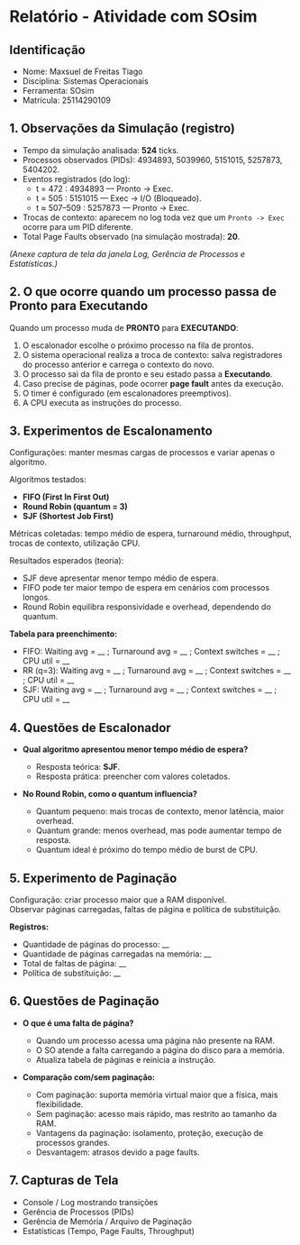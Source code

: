 
# Relatório - Atividade com SOsim

## Identificação
- Nome: Maxsuel de Freitas Tiago
- Disciplina: Sistemas Operacionais  
- Ferramenta: SOsim  
- Matrícula: 25114290109

## 1. Observações da Simulação (registro)
- Tempo da simulação analisada: **524** ticks.  
- Processos observados (PIDs): 4934893, 5039960, 5151015, 5257873, 5404202.  
- Eventos registrados (do log):  
  - t = 472 : 4934893 — Pronto → Exec.  
  - t = 505 : 5151015 — Exec → I/O (Bloqueado).  
  - t ≈ 507–509 : 5257873 — Pronto → Exec.  
- Trocas de contexto: aparecem no log toda vez que um `Pronto -> Exec` ocorre para um PID diferente.  
- Total Page Faults observado (na simulação mostrada): **20**.

*(Anexe captura de tela da janela Log, Gerência de Processos e Estatísticas.)*

## 2. O que ocorre quando um processo passa de Pronto para Executando
Quando um processo muda de **PRONTO** para **EXECUTANDO**:
1. O escalonador escolhe o próximo processo na fila de prontos.  
2. O sistema operacional realiza a troca de contexto: salva registradores do processo anterior e carrega o contexto do novo.  
3. O processo sai da fila de pronto e seu estado passa a **Executando**.  
4. Caso precise de páginas, pode ocorrer **page fault** antes da execução.  
5. O timer é configurado (em escalonadores preemptivos).  
6. A CPU executa as instruções do processo.  

## 3. Experimentos de Escalonamento
Configurações: manter mesmas cargas de processos e variar apenas o algoritmo.

Algoritmos testados:
- **FIFO (First In First Out)**
- **Round Robin (quantum = 3)**
- **SJF (Shortest Job First)**

Métricas coletadas: tempo médio de espera, turnaround médio, throughput, trocas de contexto, utilização CPU.

Resultados esperados (teoria):
- SJF deve apresentar menor tempo médio de espera.  
- FIFO pode ter maior tempo de espera em cenários com processos longos.  
- Round Robin equilibra responsividade e overhead, dependendo do quantum.  

**Tabela para preenchimento:**
- FIFO: Waiting avg = __ ; Turnaround avg = __ ; Context switches = __ ; CPU util = __  
- RR (q=3): Waiting avg = __ ; Turnaround avg = __ ; Context switches = __ ; CPU util = __  
- SJF: Waiting avg = __ ; Turnaround avg = __ ; Context switches = __ ; CPU util = __  

## 4. Questões de Escalonador
- **Qual algoritmo apresentou menor tempo médio de espera?**  
  - Resposta teórica: **SJF**.  
  - Resposta prática: preencher com valores coletados.  

- **No Round Robin, como o quantum influencia?**  
  - Quantum pequeno: mais trocas de contexto, menor latência, maior overhead.  
  - Quantum grande: menos overhead, mas pode aumentar tempo de resposta.  
  - Quantum ideal é próximo do tempo médio de burst de CPU.  

## 5. Experimento de Paginação
Configuração: criar processo maior que a RAM disponível.  
Observar páginas carregadas, faltas de página e política de substituição.

**Registros:**
- Quantidade de páginas do processo: __  
- Quantidade de páginas carregadas na memória: __  
- Total de faltas de página: __  
- Política de substituição: __  

## 6. Questões de Paginação
- **O que é uma falta de página?**  
  - Quando um processo acessa uma página não presente na RAM.  
  - O SO atende a falta carregando a página do disco para a memória.  
  - Atualiza tabela de páginas e reinicia a instrução.  

- **Comparação com/sem paginação:**  
  - Com paginação: suporta memória virtual maior que a física, mais flexibilidade.  
  - Sem paginação: acesso mais rápido, mas restrito ao tamanho da RAM.  
  - Vantagens da paginação: isolamento, proteção, execução de processos grandes.  
  - Desvantagem: atrasos devido a page faults.  

## 7. Capturas de Tela
- Console / Log mostrando transições  
- Gerência de Processos (PIDs)  
- Gerência de Memória / Arquivo de Paginação  
- Estatísticas (Tempo, Page Faults, Throughput)  
